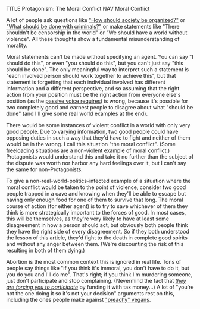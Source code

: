 TITLE Protagonism: The Moral Conflict
NAV Moral Conflict

A lot of people ask questions like ["How should society be organized?"](anarchism) or ["What should be done with criminals?"](forms_of_punishment) or make statements like "There shouldn't be censorship in the world" or "We should have a world without violence". All these thoughts show a fundamental misunderstanding of morality.

Moral statements can't be made without specifying an agent. You can say "I should do this", or even "you should do this", but you can't just say "this should be done". The only meaningful way to interpret such a statement is "each involved person should work together to achieve this", but that statement is forgetting that each individual involved has different information and a different perspective, and so assuming that the right action from your position must be the right action from everyone else's position (as the [passive voice requires](/spem/objects)) is wrong, because it's possible for two completely good and earnest people to disagree about what "should be done" (and I'll give some real world examples at the end).

There would be some instances of violent conflict in a world with only very good people. Due to varying information, two good people could have opposing duties in such a way that they'd have to fight and neither of them would be in the wrong. I call this situation "the moral conflict". (Some [freeloading](property) situations are a non-violent example of moral conflict.) Protagonists would understand this and take it no further than the subject of the dispute was worth nor harbor any hard feelings over it, but I can't say the same for non-Protagonists.

To give a non-real-world-politics-infected example of a situation where the moral conflict would be taken to the point of violence, consider two good people trapped in a cave and knowing when they'll be able to escape but having only enough food for one of them to survive that long. The moral course of action (for either agent) is to try to save whichever of them they think is more strategically important to the forces of good. In most cases, this will be themselves, as they're very likely to have at least some disagreement in how a person should act, but obviously both people think they have the right side of every disagreement. So if they both understood the lesson of this article, they'd fight to the death in complete good spirits and without any anger between them. (We're discounting the risk of this resulting in both of them dying.)

Abortion is the most common context this is ignored in real life. Tons of people say things like "If you think it's immoral, you don't have to do it, but you do you and I'll do me". That's right; if you think I'm murdering someone, just don't participate and stop complaining. (Nevermind the fact that [*they are forcing you to participate*](anarchism) by funding it with tax money...) A lot of "you're not the one doing it so it's not your decision" arguments rest on this, including the ones people make against ["preachy" vegans](https://fakenous.net/?p=64).
